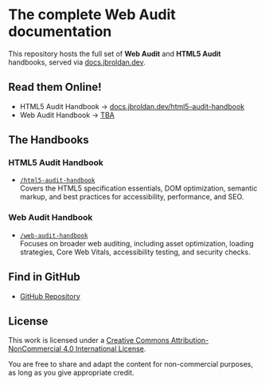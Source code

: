 # The complete Web Audit documentation

This repository hosts the full set of **Web Audit** and **HTML5 Audit** handbooks, served via [docs.jbroldan.dev](https://docs.jbroldan.dev).

## Read them Online!

- HTML5 Audit Handbook → [docs.jbroldan.dev/html5-audit-handbook](https://docs.jbroldan.dev/html5)  
- Web Audit Handbook → [TBA](https://docs.jbroldan.dev/web-audit-handbook)

## The Handbooks

### HTML5 Audit Handbook
- [`/html5-audit-handbook`](./html5/)  
  Covers the HTML5 specification essentials, DOM optimization, semantic markup, and best practices for accessibility, performance, and SEO.

### Web Audit Handbook
- [`/web-audit-handbook`](./web-audit-handbook/)  
  Focuses on broader web auditing, including asset optimization, loading strategies, Core Web Vitals, accessibility testing, and security checks.

## Find in GitHub

- [GitHub Repository](https://github.com/dysk0zero/Web-Audit-Documentation.git)  

## License

This work is licensed under a
[Creative Commons Attribution-NonCommercial 4.0 International License](https://creativecommons.org/licenses/by-nc/4.0/).

You are free to share and adapt the content for non-commercial purposes, as long as you give appropriate credit.